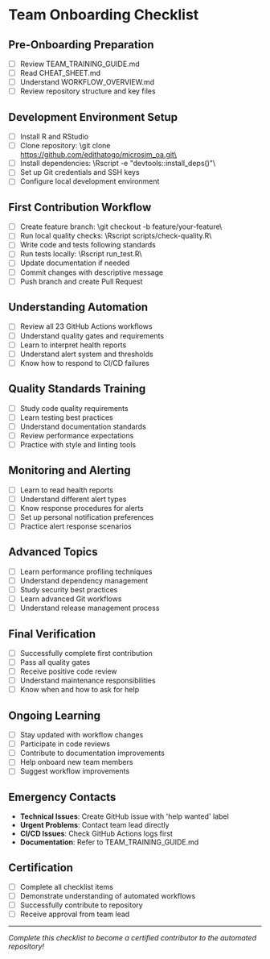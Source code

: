 ﻿# Team Onboarding Checklist

## Pre-Onboarding Preparation
- [ ] Review TEAM_TRAINING_GUIDE.md
- [ ] Read CHEAT_SHEET.md
- [ ] Understand WORKFLOW_OVERVIEW.md
- [ ] Review repository structure and key files

## Development Environment Setup
- [ ] Install R and RStudio
- [ ] Clone repository: \git clone https://github.com/edithatogo/microsim_oa.git\
- [ ] Install dependencies: \Rscript -e "devtools::install_deps()"\
- [ ] Set up Git credentials and SSH keys
- [ ] Configure local development environment

## First Contribution Workflow
- [ ] Create feature branch: \git checkout -b feature/your-feature\
- [ ] Run local quality checks: \Rscript scripts/check-quality.R\
- [ ] Write code and tests following standards
- [ ] Run tests locally: \Rscript run_test.R\
- [ ] Update documentation if needed
- [ ] Commit changes with descriptive message
- [ ] Push branch and create Pull Request

## Understanding Automation
- [ ] Review all 23 GitHub Actions workflows
- [ ] Understand quality gates and requirements
- [ ] Learn to interpret health reports
- [ ] Understand alert system and thresholds
- [ ] Know how to respond to CI/CD failures

## Quality Standards Training
- [ ] Study code quality requirements
- [ ] Learn testing best practices
- [ ] Understand documentation standards
- [ ] Review performance expectations
- [ ] Practice with style and linting tools

## Monitoring and Alerting
- [ ] Learn to read health reports
- [ ] Understand different alert types
- [ ] Know response procedures for alerts
- [ ] Set up personal notification preferences
- [ ] Practice alert response scenarios

## Advanced Topics
- [ ] Learn performance profiling techniques
- [ ] Understand dependency management
- [ ] Study security best practices
- [ ] Learn advanced Git workflows
- [ ] Understand release management process

## Final Verification
- [ ] Successfully complete first contribution
- [ ] Pass all quality gates
- [ ] Receive positive code review
- [ ] Understand maintenance responsibilities
- [ ] Know when and how to ask for help

## Ongoing Learning
- [ ] Stay updated with workflow changes
- [ ] Participate in code reviews
- [ ] Contribute to documentation improvements
- [ ] Help onboard new team members
- [ ] Suggest workflow improvements

## Emergency Contacts
- **Technical Issues**: Create GitHub issue with 'help wanted' label
- **Urgent Problems**: Contact team lead directly
- **CI/CD Issues**: Check GitHub Actions logs first
- **Documentation**: Refer to TEAM_TRAINING_GUIDE.md

## Certification
- [ ] Complete all checklist items
- [ ] Demonstrate understanding of automated workflows
- [ ] Successfully contribute to repository
- [ ] Receive approval from team lead

---
*Complete this checklist to become a certified contributor to the automated repository!*
